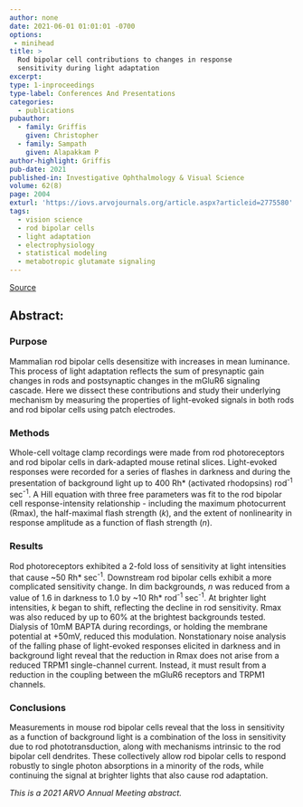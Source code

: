 ```yaml
---
author: none
date: 2021-06-01 01:01:01 -0700
options:
 - minihead
title: >
  Rod bipolar cell contributions to changes in response 
  sensitivity during light adaptation
excerpt:
type: 1-inproceedings
type-label: Conferences And Presentations
categories:
  - publications
pubauthor:
  - family: Griffis
    given: Christopher
  - family: Sampath
    given: Alapakkam P
author-highlight: Griffis
pub-date: 2021
published-in: Investigative Ophthalmology & Visual Science
volume: 62(8)
page: 2004
exturl: 'https://iovs.arvojournals.org/article.aspx?articleid=2775580'
tags:
  - vision science
  - rod bipolar cells
  - light adaptation
  - electrophysiology
  - statistical modeling
  - metabotropic glutamate signaling
---
```


<a href="https://iovs.arvojournals.org/article.aspx?articleid=2775580" target="_blank">Source</a>

## Abstract:

### Purpose

Mammalian rod bipolar cells desensitize with
increases in mean luminance. This process of light adaptation
reflects the sum of presynaptic gain changes in rods and
postsynaptic changes in the mGluR6 signaling cascade. Here we
dissect these contributions and study their underlying mechanism by
measuring the properties of light-evoked signals in both rods and
rod bipolar cells using patch electrodes.

### Methods

Whole-cell voltage clamp recordings were made from rod photoreceptors and rod
bipolar cells in dark-adapted mouse retinal slices. Light-evoked
responses were recorded for a series of flashes in darkness and
during the presentation of background light up to 400 Rh\*
(activated rhodopsins) rod<sup>-1</sup> sec<sup>-1</sup>. A Hill 
equation with three free parameters was fit to the rod bipolar cell 
response-intensity relationship - including the maximum photocurrent (Rmax), 
the half-maximal flash strength (_k_), and the extent of nonlinearity in
response amplitude as a function of flash strength (_n_).

### Results

Rod photoreceptors exhibited a 2-fold loss of sensitivity at light
intensities that cause ~50 Rh\* sec<sup>-1</sup>. Downstream rod bipolar
cells exhibit a more complicated sensitivity change. In dim
backgrounds, _n_ was reduced from a value of 1.6 in darkness to 1.0 by
~10 Rh\* rod<sup>-1</sup> sec<sup>-1</sup>. At brighter light 
intensities, _k_ began to shift, reflecting the decline in rod sensitivity. 
Rmax was also reduced by up to 60% at the brightest backgrounds tested.
Dialysis of 10mM BAPTA during recordings, or holding the membrane
potential at +50mV, reduced this modulation. Nonstationary noise
analysis of the falling phase of light-evoked responses elicited in
darkness and in background light reveal that the reduction in Rmax
does not arise from a reduced TRPM1 single-channel current. Instead,
it must result from a reduction in the coupling between the mGluR6
receptors and TRPM1 channels.

### Conclusions

Measurements in mouse rod bipolar cells reveal that the loss in sensitivity 
as a function of background light is a combination of the loss in sensitivity 
due to rod phototransduction, along with mechanisms intrinsic to the rod
bipolar cell dendrites. These collectively allow rod bipolar cells
to respond robustly to single photon absorptions in a minority of
the rods, while continuing the signal at brighter lights that also
cause rod adaptation.

_This is a 2021 ARVO Annual Meeting abstract._